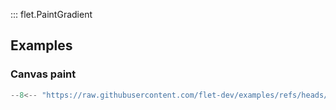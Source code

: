 ::: flet.PaintGradient

## Examples

### Canvas paint

```python
--8<-- "https://raw.githubusercontent.com/flet-dev/examples/refs/heads/v1-docs/python/controls/types/paint-gradient/canvas-paint.py"
```
